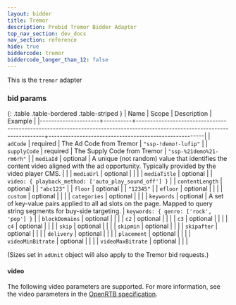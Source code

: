 ```yaml
---
layout: bidder
title: Tremor 
description: Prebid Tremor Bidder Adaptor
top_nav_section: dev_docs
nav_section: reference
hide: true
biddercode: tremor
biddercode_longer_than_12: false
---
```


This is the `tremor` adapter


### bid params

{: .table .table-bordered .table-striped }
| Name                | Scope    | Description                                                                                                               | Example                                               |
|---------------------+----------+---------------------------------------------------------------------------------------------------------------------------+-------------------------------------------------------|
| `adCode`            | required | The Ad Code from Tremor                                                                                                   | `"ssp-!demo!-lufip"`                                  |
| `supplyCode`        | required | The Supply Code from Tremor                                                                                               | `"ssp-%21demo%21-rm6rh"`                              |
| `mediaId`           | optional | A unique (not random) value that identifies the content video aligned with the ad opportunity. Typically provided by the video player CMS.                                                                                                                         |                                                       |
| `mediaUrl`          | optional |                                                                                                                           |                                                       |
| `mediaTitle`        | optional |                                                                                                                           | `video: { playback_method: ['auto_play_sound_off'] }` |
| `contentLength`     | optional |                                                                                                                           | `"abc123"`                                            |
| `floor`             | optional |                                                                                                                           | `"12345"`                                             |
| `efloor`            | optional |                                                                                                                           |                                                       |
| `custom`            | optional |                                                                                                                           |                                                       |
| `categories`        | optional |                                                                                                                           |                                                       |
| `keywords`          | optional | A set of key-value pairs applied to all ad slots on the page.  Mapped to query string segments for buy-side targeting.    | `keywords: { genre: ['rock', 'pop'] }`                |
| `blockDomains`      | optional |                                                                                                                           |                                                       |
| `c2`                | optional |                                                                                                                           |                                                       |
| `c3`                | optional |                                                                                                                           |                                                       |
| `c4`                | optional |                                                                                                                           |                                                       |
| `skip`              | optional |                                                                                                                           |                                                       |
| `skipmin`           | optional |                                                                                                                           |                                                       |
| `skipafter`         | optional |                                                                                                                           |                                                       |
| `delivery`          | optional |                                                                                                                           |                                                       |
| `placement`         | optional |                                                                                                                           |                                                       |
| `videoMinBitrate`   | optional |                                                                                                                           |                                                       |
| `videoMaxBitrate`   | optional |                                                                                                                           |                                                       |

  
(Sizes set in `adUnit` object will also apply to the Tremor bid requests.)

<a name="tremor-video"></a>

#### video

The following video parameters are supported.  For more information, see the video parameters in the [OpenRTB specification](http://www.iab.com/wp-content/uploads/2016/01/OpenRTB-API-Specification-Version-2-4-DRAFT.pdf).